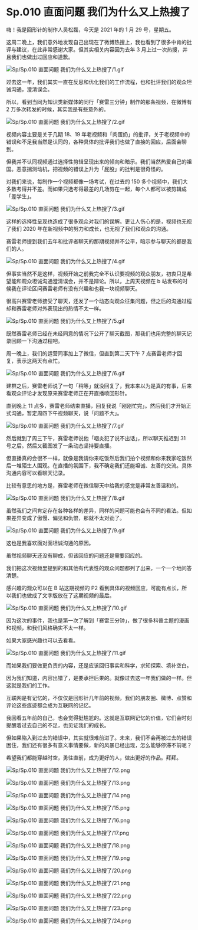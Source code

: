 # Sp.010 直面问题 我们为什么又上热搜了

嗨！我是回形针的制作人吴松磊，今天是 2021 年的 1 月 29 号，星期五。

这周二晚上，我们意外地发现自己出现在了微博热搜上，我也看到了很多中肯的批评与建议，在此非常感谢大家。但其实相关内容因为去年 3 月上过一次热搜，并且我们也做出过回应和道歉。

![Sp/Sp.010 直面问题 我们为什么又上热搜了/1.gif](https://cdn.jsdelivr.net/gh/just-prog/static/image/Sp/Sp.010%20直面问题%20我们为什么又上热搜了/1.gif)

过去这一年，我们其实一直在反思和优化我们的工作流程，也和批评我们的观众坦诚沟通，澄清误会。

所以，看到当同为知识类新媒体的同行「赛雷三分钟」制作的那条视频，在微博有 2 万多次转发的时候，其实我是有些意外的。

![Sp/Sp.010 直面问题 我们为什么又上热搜了/2.gif](https://cdn.jsdelivr.net/gh/just-prog/static/image/Sp/Sp.010%20直面问题%20我们为什么又上热搜了/2.gif)

视频内容主要是关于几期 18、19 年老视频和「肉蛋奶」的批评，关于老视频中的错误和不足我当然是认同的，各种具体的批评我们也做了直接的回应，后面会聊到。

但我并不认同视频通过选择性剪辑呈现出来的倾向和暗示。我们当然热爱自己的祖国。恶意揣测动机，把视频的错误上升为「屁股」的批判是很奇怪的。

对我们来说，每制作一个视频都像一场考试，在过去的 150 多个视频中，我们大多数考得并不差。而如果只选考得最差的几场剪在一起，每个人都可以被剪辑成「差学生」。

![Sp/Sp.010 直面问题 我们为什么又上热搜了/3.gif](https://cdn.jsdelivr.net/gh/just-prog/static/image/Sp/Sp.010%20直面问题%20我们为什么又上热搜了/3.gif)

这样的选择性呈现也造成了很多观众对我们的误解。更让人伤心的是，视频也无视了我们 2020 年在新视频中的努力和成长，也无视了我们和观众的沟通。

赛雷老师提到我们去年和批评者聊天的那期视频并不公平，暗示参与聊天的都是我们的人。

![Sp/Sp.010 直面问题 我们为什么又上热搜了/4.gif](https://cdn.jsdelivr.net/gh/just-prog/static/image/Sp/Sp.010%20直面问题%20我们为什么又上热搜了/4.gif)

但事实当然不是这样，视频开始之前我完全不认识要视频的观众朋友，初衷只是希望能和观众坦诚沟通澄清误会，并不是辩论。所以，上周天视频在 b 站发布的时候我在评论区问赛雷老师有没有兴趣和也我一块视频聊天。

很高兴赛雷老师接受了聊天，还发了一个动态向观众征集问题，但之后的沟通过程却和赛雷老师对外表现出的热情不太一样。

![Sp/Sp.010 直面问题 我们为什么又上热搜了/5.gif](https://cdn.jsdelivr.net/gh/just-prog/static/image/Sp/Sp.010%20直面问题%20我们为什么又上热搜了/5.gif)

既然赛雷老师已经在未经同意的情况下公开了聊天截图，那我们也用完整的聊天记录回顾一下沟通过程吧。

周一晚上，我们的运营同事加上了微信，但直到第二天下午 7 点赛雷老师才回复，表示这两天有点忙。

![Sp/Sp.010 直面问题 我们为什么又上热搜了/6.gif](https://cdn.jsdelivr.net/gh/just-prog/static/image/Sp/Sp.010%20直面问题%20我们为什么又上热搜了/6.gif)

建群之后，赛雷老师说了一句「稍等」就没回复了，我本来以为是真的有事，后来看观众评论才发现原来赛雷老师正在开直播喷回形针。

直到晚上 11 点多，赛雷老师结束直播，回复我说「刚刚忙完」。然后我们才开始正式沟通，暂定周四下午视频聊天，说「问题不大」。

![Sp/Sp.010 直面问题 我们为什么又上热搜了/7.gif](https://cdn.jsdelivr.net/gh/just-prog/static/image/Sp/Sp.010%20直面问题%20我们为什么又上热搜了/7.gif)

然后就到了周三下午，赛雷老师说他「咽炎犯了说不出话」，所以聊天推迟到 31 号之后。然后又截图发了一条动态坚持要直播。

但直播真的会很不一样，就像是我请你来吃饭然后我们拍个视频和你来我家吃饭然后一堆陌生人围观。在直播的氛围下，我不确定我们还能坦诚、友善的交流。具体沟通内容可以看聊天记录。

比较有意思的地方是，赛雷老师在微信聊天中给我的感觉是非常友善温和的。

![Sp/Sp.010 直面问题 我们为什么又上热搜了/8.gif](https://cdn.jsdelivr.net/gh/just-prog/static/image/Sp/Sp.010%20直面问题%20我们为什么又上热搜了/8.gif)

虽然我们之间肯定存在各种各样的差异，同样的问题可能也会有不同的看法。但如果差异变成了傲慢、偏见和仇恨，那就不太对劲了。

![Sp/Sp.010 直面问题 我们为什么又上热搜了/9.gif](https://cdn.jsdelivr.net/gh/just-prog/static/image/Sp/Sp.010%20直面问题%20我们为什么又上热搜了/9.gif)

这也是我喜欢面对面坦诚沟通的原因。

虽然视频聊天还没有聊成，但该回应的问题还是需要回应的。

我们把这次视频里提到的和其他有代表性的观众问题都列了出来，一个一个地问答清楚。

感兴趣的观众可以在 B 站这期视频的 P2 看到具体的视频回应，可能有点长，所以我们也做成了文字版放在了这期视频的最后。

![Sp/Sp.010 直面问题 我们为什么又上热搜了/10.gif](https://cdn.jsdelivr.net/gh/just-prog/static/image/Sp/Sp.010%20直面问题%20我们为什么又上热搜了/10.gif)

因为这次的事件，我也是第一次了解到「赛雷三分钟」，做了很多科普主题的漫画和视频，和我们风格确实不太一样。

如果大家感兴趣也可以去看看。

![Sp/Sp.010 直面问题 我们为什么又上热搜了/11.gif](https://cdn.jsdelivr.net/gh/just-prog/static/image/Sp/Sp.010%20直面问题%20我们为什么又上热搜了/11.gif)

而如果我们要做更负责的内容，还是应该回归事实和科学，求知探索、填补空白。

因为我们知道，内容出错了，是要承担后果的。就像过去这一年我们做的一样。但这就是我们的工作。

互联网是有记忆的，不仅仅是回形针几年前的视频，我们的朋友圈、微博、点赞和评论这些痕迹都会成为互联网的记忆。

我回看五年前的自己，也会觉得挺尴尬的。这就是互联网记忆的价值，它们会时刻提醒着过去自己的不足，也见证我们的成长。

但如果陷入到过去的错误中，其实就很难前进了。未来，我们不会再被过去的错误困住，我们还有很多有意义事情要做，新的风暴已经出现，怎么能够停滞不前呢？

希望我们都能穿越时空，勇往直前，成为更好的人，做出更好的作品。拜拜。

![Sp/Sp.010 直面问题 我们为什么又上热搜了/12.png](https://cdn.jsdelivr.net/gh/just-prog/static/image/Sp/Sp.010%20直面问题%20我们为什么又上热搜了/12.png)

![Sp/Sp.010 直面问题 我们为什么又上热搜了/13.png](https://cdn.jsdelivr.net/gh/just-prog/static/image/Sp/Sp.010%20直面问题%20我们为什么又上热搜了/13.png)

![Sp/Sp.010 直面问题 我们为什么又上热搜了/14.png](https://cdn.jsdelivr.net/gh/just-prog/static/image/Sp/Sp.010%20直面问题%20我们为什么又上热搜了/14.png)

![Sp/Sp.010 直面问题 我们为什么又上热搜了/15.png](https://cdn.jsdelivr.net/gh/just-prog/static/image/Sp/Sp.010%20直面问题%20我们为什么又上热搜了/15.png)

![Sp/Sp.010 直面问题 我们为什么又上热搜了/16.png](https://cdn.jsdelivr.net/gh/just-prog/static/image/Sp/Sp.010%20直面问题%20我们为什么又上热搜了/16.png)

![Sp/Sp.010 直面问题 我们为什么又上热搜了/17.png](https://cdn.jsdelivr.net/gh/just-prog/static/image/Sp/Sp.010%20直面问题%20我们为什么又上热搜了/17.png)

![Sp/Sp.010 直面问题 我们为什么又上热搜了/18.png](https://cdn.jsdelivr.net/gh/just-prog/static/image/Sp/Sp.010%20直面问题%20我们为什么又上热搜了/18.png)

![Sp/Sp.010 直面问题 我们为什么又上热搜了/19.png](https://cdn.jsdelivr.net/gh/just-prog/static/image/Sp/Sp.010%20直面问题%20我们为什么又上热搜了/19.png)

![Sp/Sp.010 直面问题 我们为什么又上热搜了/20.png](https://cdn.jsdelivr.net/gh/just-prog/static/image/Sp/Sp.010%20直面问题%20我们为什么又上热搜了/20.png)

![Sp/Sp.010 直面问题 我们为什么又上热搜了/21.png](https://cdn.jsdelivr.net/gh/just-prog/static/image/Sp/Sp.010%20直面问题%20我们为什么又上热搜了/21.png)

![Sp/Sp.010 直面问题 我们为什么又上热搜了/22.png](https://cdn.jsdelivr.net/gh/just-prog/static/image/Sp/Sp.010%20直面问题%20我们为什么又上热搜了/22.png)

![Sp/Sp.010 直面问题 我们为什么又上热搜了/23.png](https://cdn.jsdelivr.net/gh/just-prog/static/image/Sp/Sp.010%20直面问题%20我们为什么又上热搜了/23.png)

![Sp/Sp.010 直面问题 我们为什么又上热搜了/24.png](https://cdn.jsdelivr.net/gh/just-prog/static/image/Sp/Sp.010%20直面问题%20我们为什么又上热搜了/24.png)
